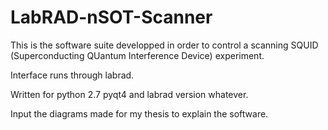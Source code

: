 # LabRAD-nSOT-Scanner
 
 This is the software suite developped in order to control a scanning SQUID (Superconducting QUantum Interference Device) experiment. 
 
 Interface runs through labrad.
 
 Written for python 2.7 pyqt4 and labrad version whatever. 

Input the diagrams made for my thesis to explain the software.
